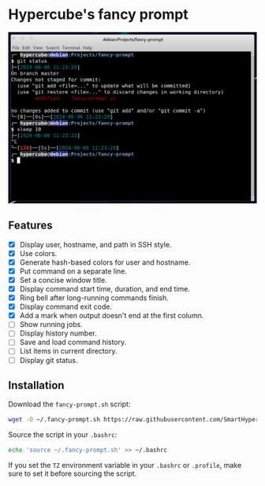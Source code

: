 # Hypercube's fancy prompt

![](screenshot.png)

## Features

- [x] Display user, hostname, and path in SSH style.
- [x] Use colors.
- [x] Generate hash-based colors for user and hostname.
- [x] Put command on a separate line.
- [x] Set a concise window title.
- [x] Display command start time, duration, and end time.
- [x] Ring bell after long-running commands finish.
- [x] Display command exit code.
- [x] Add a mark when output doesn't end at the first column.
- [ ] Show running jobs.
- [ ] Display history number.
- [ ] Save and load command history.
- [ ] List items in current directory.
- [ ] Display git status.

## Installation

Download the `fancy-prompt.sh` script:

```bash
wget -O ~/.fancy-prompt.sh https://raw.githubusercontent.com/SmartHypercube/fancy-prompt/master/fancy-prompt.sh
```

Source the script in your `.bashrc`:

```bash
echo 'source ~/.fancy-prompt.sh' >> ~/.bashrc
```

If you set the `TZ` environment variable in your `.bashrc` or `.profile`, make sure to set it before sourcing the script.
